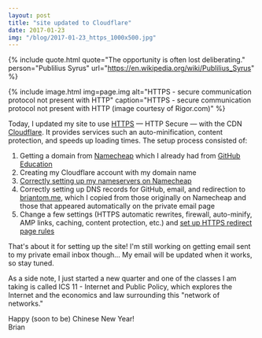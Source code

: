 ```yaml
---
layout: post
title: "site updated to Cloudflare"
date: 2017-01-23
img: "/blog/2017-01-23_https_1000x500.jpg"
---
```


{% include quote.html
    quote="The opportunity is often lost deliberating."
    person="Publilius Syrus"
    url="https://en.wikipedia.org/wiki/Publilius_Syrus" %}

{% include image.html
    img=page.img
    alt="HTTPS - secure communication protocol not present with HTTP"
    caption="HTTPS - secure communication protocol not present with HTTP (image courtesy of Rigor.com)" %}

Today, I updated my site to use [HTTPS](https://en.wikipedia.org/wiki/HTTPS) &mdash; HTTP Secure &mdash; with the CDN [Cloudflare](https://www.cloudflare.com). It provides services such an auto-minification, content protection, and speeds up loading times. The setup process consisted of:

1. Getting a domain from [Namecheap](https://www.namecheap.com) which I already had from [GitHub Education](https://education.github.com/)
2. Creating my Cloudflare account with my domain name
3. [Correctly setting up my nameservers on Namecheap](https://www.namecheap.com/support/knowledgebase/article.aspx/9607/2210/how-to-set-up-dns-records-for-your-domain-in-cloudflare-account)
4. Correctly setting up DNS records for GitHub, email, and redirection to [briantom.me](briantom.me), which I copied from those originally on Namecheap and those that appeared automatically on the private email page
5. Change a few settings (HTTPS automatic rewrites, firewall, auto-minify, AMP links, caching, content protection, etc.) and [set up HTTPS redirect page rules](https://www.cloudflare.com/features-page-rules/must-use-page-rules/)

That's about it for setting up the site! I'm still working on getting email sent to my private email inbox though...
My email will be updated when it works, so stay tuned.

As a side note, I just started a new quarter and one of the classes I am taking is called ICS 11 - Internet and Public Policy, which explores the Internet and the economics and law surrounding this "network of networks."

Happy (soon to be) Chinese New Year!<br>
Brian
